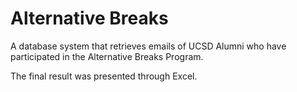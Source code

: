 # Alternative Breaks

A database system that retrieves emails of UCSD Alumni who have participated in the Alternative Breaks Program.

The final result was presented through Excel. 

